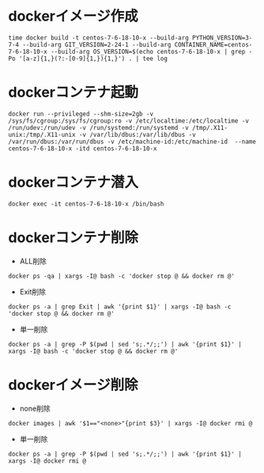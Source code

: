 # dockerイメージ作成
```
time docker build -t centos-7-6-18-10-x --build-arg PYTHON_VERSION=3-7-4 --build-arg GIT_VERSION=2-24-1 --build-arg CONTAINER_NAME=centos-7-6-18-10-x --build-arg OS_VERSION=$(echo centos-7-6-18-10-x | grep -Po '[a-z]{1,}(?:-[0-9]{1,}){1,}') . | tee log
```

# dockerコンテナ起動
```
docker run --privileged --shm-size=2gb -v /sys/fs/cgroup:/sys/fs/cgroup:ro -v /etc/localtime:/etc/localtime -v /run/udev:/run/udev -v /run/systemd:/run/systemd -v /tmp/.X11-unix:/tmp/.X11-unix -v /var/lib/dbus:/var/lib/dbus -v /var/run/dbus:/var/run/dbus -v /etc/machine-id:/etc/machine-id  --name centos-7-6-18-10-x -itd centos-7-6-18-10-x
```

# dockerコンテナ潜入
```
docker exec -it centos-7-6-18-10-x /bin/bash
```

# dockerコンテナ削除

- ALL削除

```
docker ps -qa | xargs -I@ bash -c 'docker stop @ && docker rm @'
```

- Exit削除

```
docker ps -a | grep Exit | awk '{print $1}' | xargs -I@ bash -c 'docker stop @ && docker rm @'
```

- 単一削除

```
docker ps -a | grep -P $(pwd | sed 's;.*/;;') | awk '{print $1}' | xargs -I@ bash -c 'docker stop @ && docker rm @'
```

# dockerイメージ削除

- none削除

```
docker images | awk '$1=="<none>"{print $3}' | xargs -I@ docker rmi @
```

- 単一削除

```
docker ps -a | grep -P $(pwd | sed 's;.*/;;') | awk '{print $1}' | xargs -I@ docker rmi @
```
